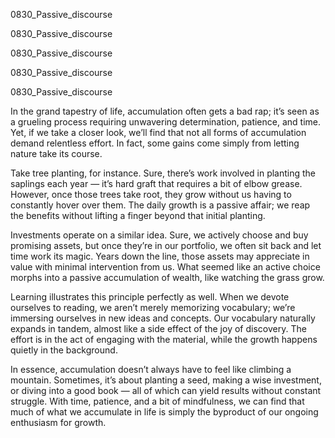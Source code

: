 
0830_Passive_discourse


0830_Passive_discourse


0830_Passive_discourse


0830_Passive_discourse


0830_Passive_discourse

In the grand tapestry of life, accumulation often gets a bad rap; it’s seen as a grueling process requiring unwavering determination, patience, and time. Yet, if we take a closer look, we’ll find that not all forms of accumulation demand relentless effort. In fact, some gains come simply from letting nature take its course.

Take tree planting, for instance. Sure, there’s work involved in planting the saplings each year — it’s hard graft that requires a bit of elbow grease. However, once those trees take root, they grow without us having to constantly hover over them. The daily growth is a passive affair; we reap the benefits without lifting a finger beyond that initial planting.

Investments operate on a similar idea. Sure, we actively choose and buy promising assets, but once they’re in our portfolio, we often sit back and let time work its magic. Years down the line, those assets may appreciate in value with minimal intervention from us. What seemed like an active choice morphs into a passive accumulation of wealth, like watching the grass grow.

Learning illustrates this principle perfectly as well. When we devote ourselves to reading, we aren’t merely memorizing vocabulary; we’re immersing ourselves in new ideas and concepts. Our vocabulary naturally expands in tandem, almost like a side effect of the joy of discovery. The effort is in the act of engaging with the material, while the growth happens quietly in the background.

In essence, accumulation doesn’t always have to feel like climbing a mountain. Sometimes, it’s about planting a seed, making a wise investment, or diving into a good book — all of which can yield results without constant struggle. With time, patience, and a bit of mindfulness, we can find that much of what we accumulate in life is simply the byproduct of our ongoing enthusiasm for growth.